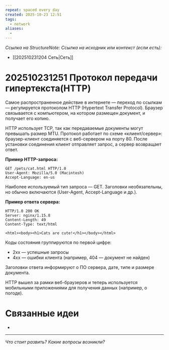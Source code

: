 ```yaml
---
repeat: spaced every day
created: 2025-10-23 12:51
tags:
  - network
aliases:
  -
---
```

*Ссылка на StructureNote:*
*Ссылка на исходник или контекст (если есть):*
- [[202510231204 Сеть|Сеть]] 

# 202510231251 Протокол передачи гипертекста(HTTP)

Самое распространенное действие в интернете — переход по ссылкам — регулируется протоколом HTTP (Hypertext Transfer Protocol). Браузер связывается с компьютером, на котором размещен документ, и получает его копию.

HTTP использует TCP, так как передаваемые документы могут превышать размер MTU. Протокол работает по схеме «клиент/сервер»: браузер-клиент соединяется с веб-сервером на порту 80. После установки соединения клиент отправляет запрос, а сервер возвращает ответ.

**Пример HTTP-запроса:**

```
GET /pets/cat.html HTTP/1.0
User-Agent: Mozilla/5.0 (Macintosh)
Accept-Language: en-us
```

Наиболее используемый тип запроса — GET. Заголовки необязательны, но обычно включаются (User-Agent, Accept-Language и др.).

**Пример ответа сервера:**

```
HTTP/1.0 200 OK
Server: nginx/1.15.8
Content-Length: 49
Content-Type: text/html

<html><body><h1>Cats are cute!</h1></body></html>
```

Коды состояния группируются по первой цифре:

- 2xx — успешные запросы
- 4xx — ошибки клиента (например, 404 — документ не найден)

Заголовки ответа информируют о ПО сервера, дате, типе и размере документа.

HTTP вышел за рамки веб-браузеров и теперь используется мобильными приложениями для получения данных (например, о погоде).

# Связанные идеи

- 

---

*Что стоит развить? Какие вопросы возникли?*
